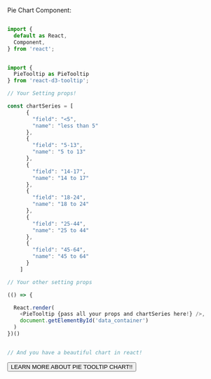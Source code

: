 Pie Chart Component:

```js

import {
  default as React,
  Component,
} from 'react';


import {
  PieTooltip as PieTooltip
} from 'react-d3-tooltip';

// Your Setting props!

const chartSeries = [
      {
        "field": "<5",
        "name": "less than 5"
      },
      {
        "field": "5-13",
        "name": "5 to 13"
      },
      {
        "field": "14-17",
        "name": "14 to 17"
      },
      {
        "field": "18-24",
        "name": "18 to 24"
      },
      {
        "field": "25-44",
        "name": "25 to 44"
      },
      {
        "field": "45-64",
        "name": "45 to 64"
      }
    ]

// Your other setting props

(() => {

  React.render(
    <PieTooltip {pass all your props and chartSeries here!} />,
    document.getElementById('data_container')
  )
})()


// And you have a beautiful chart in react!
```

<a href="/tooltip/pie">
  <button type="button" class="btn btn-success">LEARN MORE ABOUT PIE TOOLTIP CHART!!</button>
</a>
